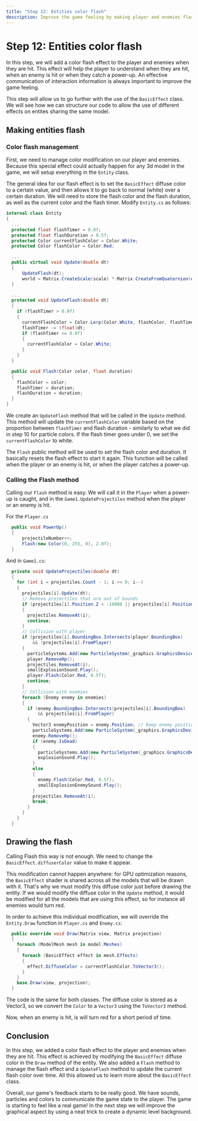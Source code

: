 ```yaml
---
title: "Step 12: Entities color flash"
description: Improve the game feeling by making player and enemies flash in red when hit, and player flash in an other color when catching a power-up.
---
```


# Step 12: Entities color flash

In this step, we will add a color flash effect to the player and enemies when they are hit. This effect will help the player to understand when they are hit, when an enemy is hit or when they catch a power-up. An effective communication of interaction information is always important to improve the game feeling.

This step will allow us to go further with the use of the `BasicEffect` class. We will see how we can structure our code to allow the use of different effects on entites sharing the same model.

## Making entities flash

### Color flash management

First, we need to manage color modification on our player and enemies. Because this special effect could actually happen for any 3d model in the game, we will setup everything in the `Entity` class.

The general idea for our flash effect is to set the `BasicEffect` diffuse color to a certain value, and then allows it to go back to normal (white) over a certain duration. We will need to store the flash color and the flash duration, as well as the current color and the flash timer. Modify `Entity.cs` as follows:

```csharp
internal class Entity
{
  ...
  protected float flashTimer = 0.0f;
  protected float flashDuration = 0.5f;
  protected Color currentFlashColor = Color.White;
  protected Color flashColor = Color.Red;

  ...
  public virtual void Update(double dt)
  {
      UpdateFlash(dt);
      world = Matrix.CreateScale(scale) * Matrix.CreateFromQuaternion(orientation) * Matrix.CreateTranslation(position);
  }

  ...
  protected void UpdateFlash(double dt)
  {
    if (flashTimer > 0.0f)
    {
      currentFlashColor = Color.Lerp(Color.White, flashColor, flashTimer/flashDuration);
      flashTimer -= (float)dt;
      if (flashTimer <= 0.0f)
      {
        currentFlashColor = Color.White;
      }
    }
  }

  public void Flash(Color color, float duration)
  {
    flashColor = color;
    flashTimer = duration;
    flashDuration = duration;
  }
}
```

We create an `UpdateFlash` method that will be called in the `Update` method. This method will update the `currentFlashColor` variable based on the proportion between `flashTimer` and flash duration - similarly to what we did in step 10 for particle colors. If the flash timer goes under 0, we set the `currentFlashColor` to white.

The `Flash` public method will be used to set the flash color and duration. It basically resets the flash effect to start it again. This function will be called when the player or an enemy is hit, or when the player catches a power-up.

### Calling the Flash method

Calling our `Flash` method is easy. We will call it in the `Player` when a power-up is caught, and in the `Game1.UpdateProjectiles` method when the player or an enemy is hit.

For the `Player.cs`

```csharp
  public void PowerUp()
  {
      projectileNumber++;
      Flash(new Color(0, 255, 0), 2.0f);
  }
```

And in `Game1.cs`:

```csharp
  private void UpdateProjectiles(double dt)
  {
    for (int i = projectiles.Count - 1; i >= 0; i--)
    {
      projectiles[i].Update(dt);
      // Remove projectiles that are out of bounds
      if (projectiles[i].Position.Z < -10000 || projectiles[i].Position.Z > 1000)
      {
        projectiles.RemoveAt(i);
        continue;
      }
      // Collision with player
      if (projectiles[i].BoundingBox.Intersects(player.BoundingBox)
          && !projectiles[i].FromPlayer)
      {
        particleSystems.Add(new ParticleSystem(_graphics.GraphicsDevice, player.Position, 5f, 0.5f, 200f, Color.Orange, Color.Red));
        player.RemoveHp();
        projectiles.RemoveAt(i);
        smallExplosionSound.Play();
        player.Flash(Color.Red, 0.5f);
        continue;
      }
      // Collision with enemies
      foreach (Enemy enemy in enemies)
      {
        if (enemy.BoundingBox.Intersects(projectiles[i].BoundingBox)
            && projectiles[i].FromPlayer)
        {
          Vector3 enemyPosition = enemy.Position; // Keep enemy position if the enemy is dead
          particleSystems.Add(new ParticleSystem(_graphics.GraphicsDevice, enemyPosition, 5f, 0.5f, 200f, Color.LightGreen, Color.Green));
          enemy.RemoveHp();
          if (enemy.IsDead)
          {
            particleSystems.Add(new ParticleSystem(_graphics.GraphicsDevice, enemyPosition, 10f, 1.5f, 500f, Color.Orange, new Color(100, 0, 0)));
            explosionSound.Play();
          }
          else
          {
            enemy.Flash(Color.Red, 0.5f);
            smallExplosionEnemySound.Play();
          }
          projectiles.RemoveAt(i);
          break;
        }
      }
    }
  }
```

## Drawing the flash

Calling Flash this way is not enough. We need to change the `BasicEffect.diffuserColor` value to make it appear.

This modification cannot happen anywhere: for GPU optimization reasons, the `BasicEffect` shader is shared across all the models that will be drawn with it. That's why we must modify this diffuse color just before drawing the entity. If we would modify the diffuse color in the `Update` method, it would be modified for all the models that are using this effect, so for instance all enemies would turn red.

In order to achieve this individual modification, we will override the `Entity.Draw` function in `Player.cs` and `Enemy.cs`:

```csharp
  public override void Draw(Matrix view, Matrix projection)
  {
    foreach (ModelMesh mesh in model.Meshes)
    {
      foreach (BasicEffect effect in mesh.Effects)
      {
        effect.DiffuseColor = currentFlashColor.ToVector3();
      }
    }
    base.Draw(view, projection);
  }
```

The code is the same for both classes. The diffuse color is stored as a Vector3, so we convert the `Color` to a `Vector3` using the `ToVector3` method.

Now, when an enemy is hit, is will turn red for a short period of time.

## Conclusion

In this step, we added a color flash effect to the player and enemies when they are hit. This effect is achieved by modifying the `BasicEffect` diffuse color in the `Draw` method of the entity. We also added a `Flash` method to manage the flash effect and a `UpdateFlash` method to update the current flash color over time. All this allowed us to learn more about the `BasicEffect` class.

Overall, our game's feedback starts to be really good. We have sounds, particles and colors to communicate the game state to the player. The game is starting to feel like a real game! In the next step we will improve the graphical aspect by using a neat trick to create a dynamic level background.
